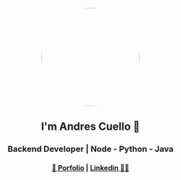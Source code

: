 
<p align="center" width="300">
  <img align="center" width="200" style="border-radius: 50%" src="https://avatars.githubusercontent.com/u/72234490?v=4" />
</p>
<h2 align="center">I'm Andres Cuello 👋 </h2>
<h3 align="center">Backend Developer | Node - Python - Java</h3>

<h4 align="center"><a href="https://andrescuello.netlify.app/">👋 Porfolio</a>  |  <a href="https://www.linkedin.com/in/andres-cuello-a9a1b11bb/">Linkedin 👨‍💻</a></h4>
